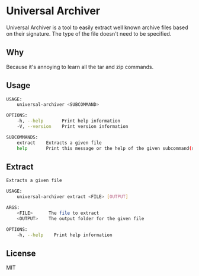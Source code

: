 # Universal Archiver

Universal Archiver is a tool to easily extract well known archive files
based on their signature. The type of the file doesn't need to be specified.


## Why

Because it's annoying to learn all the tar and zip commands.


## Usage

```sh
USAGE:
    universal-archiver <SUBCOMMAND>

OPTIONS:
    -h, --help       Print help information
    -V, --version    Print version information

SUBCOMMANDS:
    extract    Extracts a given file
    help       Print this message or the help of the given subcommand(s)
```

## Extract

```sh
Extracts a given file

USAGE:
    universal-archiver extract <FILE> [OUTPUT]

ARGS:
    <FILE>      The file to extract
    <OUTPUT>    The output folder for the given file

OPTIONS:
    -h, --help    Print help information
```

## License

MIT